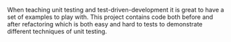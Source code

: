 When teaching unit testing and test-driven-development it is great to have a set of examples to play with. This project contains code both before and after refactoring which is both easy and hard to tests to demonstrate different techniques of unit testing.